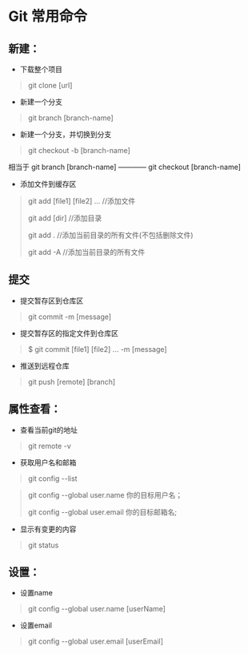 # Git 常用命令

## 新建：

- 下载整个项目
> git clone [url]

- 新建一个分支
> git branch [branch-name]

- 新建一个分支，并切换到分支
> git checkout -b [branch-name]

相当于 git branch [branch-name] ———— git checkout [branch-name]

- 添加文件到缓存区
> git add [file1] [file2] ... //添加文件
>
> git add [dir] //添加目录
>
> git add . //添加当前目录的所有文件(不包括删除文件)
>
> git add -A //添加当前目录的所有文件

## 提交

- 提交暂存区到仓库区
> git commit -m [message]

- 提交暂存区的指定文件到仓库区
> $ git commit [file1] [file2] ... -m [message]

- 推送到远程仓库
> git push [remote] [branch]
		
## 属性查看：

- 查看当前git的地址
> git remote -v

- 获取用户名和邮箱
> git config --list

> git config  --global user.name 你的目标用户名；
>
> git config  --global user.email 你的目标邮箱名;

- 显示有变更的内容
> git status

## 设置：

- 设置name
> git config --global user.name [userName]

- 设置email
> git config --global user.email [userEmail]
